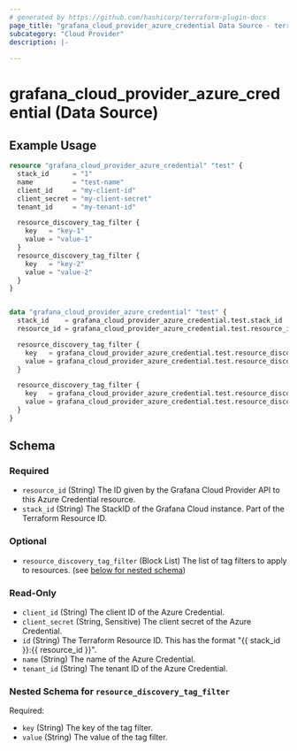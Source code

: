 ```yaml
---
# generated by https://github.com/hashicorp/terraform-plugin-docs
page_title: "grafana_cloud_provider_azure_credential Data Source - terraform-provider-grafana"
subcategory: "Cloud Provider"
description: |-
  
---
```


# grafana_cloud_provider_azure_credential (Data Source)



## Example Usage

```terraform
resource "grafana_cloud_provider_azure_credential" "test" {
  stack_id      = "1"
  name          = "test-name"
  client_id     = "my-client-id"
  client_secret = "my-client-secret"
  tenant_id     = "my-tenant-id"

  resource_discovery_tag_filter {
    key   = "key-1"
    value = "value-1"
  }
  resource_discovery_tag_filter {
    key   = "key-2"
    value = "value-2"
  }
}


data "grafana_cloud_provider_azure_credential" "test" {
  stack_id    = grafana_cloud_provider_azure_credential.test.stack_id
  resource_id = grafana_cloud_provider_azure_credential.test.resource_id

  resource_discovery_tag_filter {
    key   = grafana_cloud_provider_azure_credential.test.resource_discovery_tag_filter[0].key
    value = grafana_cloud_provider_azure_credential.test.resource_discovery_tag_filter[0].value
  }

  resource_discovery_tag_filter {
    key   = grafana_cloud_provider_azure_credential.test.resource_discovery_tag_filter[1].key
    value = grafana_cloud_provider_azure_credential.test.resource_discovery_tag_filter[1].value
  }
}
```

<!-- schema generated by tfplugindocs -->
## Schema

### Required

- `resource_id` (String) The ID given by the Grafana Cloud Provider API to this Azure Credential resource.
- `stack_id` (String) The StackID of the Grafana Cloud instance. Part of the Terraform Resource ID.

### Optional

- `resource_discovery_tag_filter` (Block List) The list of tag filters to apply to resources. (see [below for nested schema](#nestedblock--resource_discovery_tag_filter))

### Read-Only

- `client_id` (String) The client ID of the Azure Credential.
- `client_secret` (String, Sensitive) The client secret of the Azure Credential.
- `id` (String) The Terraform Resource ID. This has the format "{{ stack_id }}:{{ resource_id }}".
- `name` (String) The name of the Azure Credential.
- `tenant_id` (String) The tenant ID of the Azure Credential.

<a id="nestedblock--resource_discovery_tag_filter"></a>
### Nested Schema for `resource_discovery_tag_filter`

Required:

- `key` (String) The key of the tag filter.
- `value` (String) The value of the tag filter.
